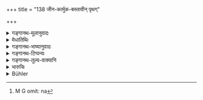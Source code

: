 +++
title = "138 जीन-कार्मुक-बस्तावीन् पृथग्"

+++

<details><summary>गङ्गानथ-मूलानुवादः</summary>

For killing inconstant women of the four castes, one should give, for his purification, a leathern bag, a bow, a goat and a sheep respectively.—(138)
</details>

<details><summary>मेधातिथिः</summary>

**अनवस्थिताः** । बहुभिः संगच्छमाना वेश्यावृत्तम् आचरन्त्यो **ऽनवस्थिता** भवन्ति । न पुनः शास्त्रातिक्रममात्रम्, तथा सति न परपुरुषसंप्रयोग एव लभ्यन्ते । वर्णक्रमेण **जीना**दिदानात्, **जीनं** चर्मपुटं मुटकादारादिप्रयोजनम् । **कार्मुकं** धनुः । **बस्तः** छागः । **अविर्** मेषः । **पृथग्**ग्रहणं लिङ्गाद् उक्तं न[^२०८] समुदाये प्रायश्चित्तम् इति । 


[^२०८]:
     M G omit: na

- <u>केचिद्</u> "गत्वा" इति पठन्ति । 

- <u>तद् अयुक्तम्</u>, हिंसाप्रकरणात् ॥ ११.१३८ ॥
</details>

<details><summary>गङ्गानथ-भाष्यानुवादः</summary>

‘*Inconstant*.’—Those women who, behaving like prostitutes, have intercourse with many men, are called ‘inconstant’; the epithet does not connote merely transgression of the scriptures; as that would not restrict the term to *adultery* only.

One should give the ‘leathern bag’ and other things in the order of the castes.

‘*Jina*’—the leathern bag, used for carrying water and such purposes.

‘*Kārmuka*’—bow.

‘*Vaṣṭa*’—goat.

‘*Avi*’—sheep.

‘*Respectively*.’—This shows that the expiation here laid down is not to be regarded as cumulative.

Some people read ‘*gatvā*’ (for ‘*hatvā*’) (‘having intercourse’). But this is not right; since ‘killing’ forms the subject-matter of the present context.—(138)
</details>

<details><summary>गङ्गानथ-टिप्पन्यः</summary>

This verse is quoted in *Aparārka* (p. 1128), which explains ‘*anavasthitāḥ*’ as ‘not faithful to their husbands,’ *i.e*., ‘adulterous’;—and in *Prāyaścittaviveka* (p. 227).
</details>

<details><summary>गङ्गानथ-तुल्य-वाक्यानि</summary>

*Gautama* (22.26).—‘For killing an unchaste woman, who is Brāhmaṇi only
in name, one should give a leather bag.’

*Yājñavalkya* (3.269).—‘For killing an ill-behaved Brāhmaṇi, or
Kṣatriyā, or Vaiśya, or Śūdra woman, one shall give, for purifying himself, a leather bag, a bow, a goat, or a ram respectively. But for killing a woman not badly behaved he should perform the same penance as that for killing a Śūdra.’
</details>

<details><summary>भारुचिः</summary>

> **क्रव्यादांस् तु मृगान् हत्वा**

व्याघ्रादीन्

> **धेनुं दद्यात् पयस्विनीम्** ।

धेनूपदेशाद् एव पयः सिद्धम् । एवं च सिद्धस्योपदेशो ऽतिशयार्थो विज्ञेयः,

> **अक्रव्यादान् वत्सतरीम् उष्ट्रं हत्वा तु कृष्णलम् ॥ ११.१३६ ॥**  
> **जीलकार्मुकबस्तावीन् पृथग् दद्याद् विशुद्धये ।**  
> **चतुर्णाम् अपि वर्णानां नारीर् हत्वानवस्थ्ताः  ॥ ११.१३७ ॥**

जीलं चर्मपुटं दद्यात् । ब्राह्मणाय तदुपभोगदेशे । ब्राह्मणीम् अनवस्थितां हत्वा । क्षत्रियां **कार्मुकं** ब्राह्मणायैव । तद्भृत्यापहरणं रक्षार्थं ब्राह्मणतन्त्रस्य । वैश्यां **बस्तम्**, शूद्राम् **अविम्** । **पृथग्**ग्रहणाच् चात्रान्यत्र समुदायेषु प्रायश्चित्तं न पृथग्भावाद् इति विज्ञेयम् । गत्वेति केचित् । न युक्तम्, तद् धिंसाप्रकरणान् **नारीर् हत्वानवस्थिता** इति पाठात् । तथा चोपसंहारं प्रकरणान्ते करिष्यति, "एतैर् व्रतैर् अपोह्यं स्याद् एनो हिंसासमुद्भवम्" इति ॥ ११.१३६–१३७ ॥
</details>

<details><summary>Bühler</summary>

139	For killing adulterous women of the four castes, he must give, in order to purify himself, respectively a leathern bag, a bow, a goat, or a sheep.
</details>
